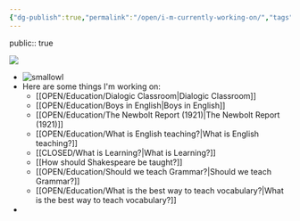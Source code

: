 ```yaml
---
{"dg-publish":true,"permalink":"/open/i-m-currently-working-on/","tags":"gardenEntry"}
---
```



public:: true

![](http://garyhollingsbee.com/TW/images/digitalgardenowlbannertransblack.png)

- ![smallowl](https://www.garyhollingsbee.com/digigarden/assets/smallOwl.png)
- Here are some things I'm working on:
	- [[OPEN/Education/Dialogic Classroom|Dialogic Classroom]]
	- [[OPEN/Education/Boys in English|Boys in English]]
	- [[OPEN/Education/The Newbolt Report (1921)|The Newbolt Report (1921)]]
	- [[OPEN/Education/What is English teaching?|What is English teaching?]]
	- [[CLOSED/What is Learning?|What is Learning?]]
	- [[How should Shakespeare be taught?]]
	- [[OPEN/Education/Should we teach Grammar?|Should we teach Grammar?]]
	- [[OPEN/Education/What is the best way to teach vocabulary?|What is the best way to teach vocabulary?]]
-

